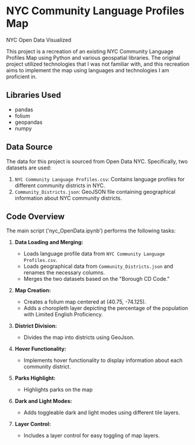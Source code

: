 # NYC Community Language Profiles Map
NYC Open Data Visualized 

This project is a recreation of an existing NYC Community Language Profiles Map using Python and various geospatial libraries. The original project utilized technologies that I was not familiar with, and this recreation aims to implement the map using languages and technologies I am proficient in.




## Libraries Used
- pandas
- folium
- geopandas
- numpy

## Data Source
The data for this project is sourced from Open Data NYC. Specifically, two datasets are used:
1. `NYC Community Language Profiles.csv`: Contains language profiles for different community districts in NYC.
2. `Community_Districts.json`: GeoJSON file containing geographical information about NYC community districts.

## Code Overview
The main script ('nyc_OpenData.ipynb') performs the following tasks:

1. **Data Loading and Merging:**
   - Loads language profile data from `NYC Community Language Profiles.csv`.
   - Loads geographical data from `Community_Districts.json` and renames the necessary columns.
   - Merges the two datasets based on the "Borough CD Code."

2. **Map Creation:**
   - Creates a folium map centered at (40.75, -74.125).
   - Adds a choropleth layer depicting the percentage of the population with Limited English Proficiency.

3. **District Division:**
   - Divides the map into districts using GeoJson.

4. **Hover Functionality:**
   - Implements hover functionality to display information about each community district.

5. **Parks Highlight:**
   - Highlights parks on the map

6. **Dark and Light Modes:**
   - Adds toggleable dark and light modes using different tile layers.

7. **Layer Control:**
   - Includes a layer control for easy toggling of map layers.

